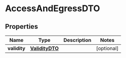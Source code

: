 

# AccessAndEgressDTO


## Properties

Name | Type | Description | Notes
------------ | ------------- | ------------- | -------------
**validity** | [**ValidityDTO**](ValidityDTO.md) |  |  [optional]



